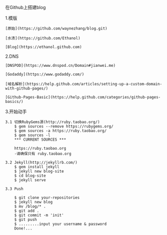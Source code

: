在Github上搭建blog


1.模版

	[原始](https://github.com/waynezhang/blog.git)

	[水渍](https://github.com/Ethanol)

	[Blog](https://ethanol.github.com)
			
				
2.DNS

	[DNSPOD](https://www.dnspod.cn/Domain#jianwei.me)
	
	[Godaddy](https://www.godaddy.com/)
	
	[域名解析](https://help.github.com/articles/setting-up-a-custom-domain-with-github-pages/)
	
	[Github-Pages-Basic](https://help.github.com/categories/github-pages-basics/)
	
3.开始动手

	3.1 切换RubyGems源(http://ruby.taobao.org/)
		$ gem sources --remove https://rubygems.org/
		$ gem sources -a https://ruby.taobao.org/
		$ gem sources -l
		*** CURRENT SOURCES ***

		https://ruby.taobao.org
 		-请确保只有 ruby.taobao.org
				
	3.2 Jekyll(http://jekyllrb.com/)
		$ gem install jekyll 
		$ jekyll new blog-site
		$ cd blog-site
		$ jekyll serve
	
	3.3 Push
		
		$ git clone your-repositories
		$ jekyll new blog
		$ mv /blog/* .
		$ git add .
		$ git commit -m 'init'
		$ git push
		$ .........input your username & password
		Done!...
	